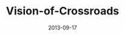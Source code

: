 ---
layout: music 
title: "Vision-of-Crossroads"
series: "Go Forth"
date: 2013-09-17 
description: "Brian Tome talks about Crossroads’ entrepreneurial vision."
audio: "http://www.crossroads.net/players/media/hq/go_forth_04.mp3"
audio-duration: "45:32"
---